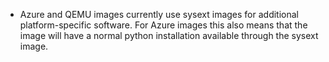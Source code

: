 - Azure and QEMU images currently use sysext images for additional platform-specific software. For Azure images this also means that the image will have a normal python installation available through the sysext image.
